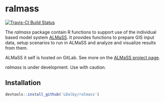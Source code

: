 # ralmass
[![Travis-CI Build Status](https://travis-ci.org/LDalby/ralmass.svg?branch=master)](https://travis-ci.org/LDalby/ralmass)

The *ralmass* package contain R functions to support use of the individual based model system [ALMaSS](http://almass.dk).
It provides functions to prepare GIS input data, setup scenarios to run in ALMaSS and analyze and visualize results from them. 

ALMaSS it self is hosted on GitLab. See more on the [ALMaSS project page](https://gitlab.com/ChrisTopping/ALMaSS_all).

*ralmass* is under development. Use with caution.


## Installation

```R
devtools::install_github('LDalby/ralmass')
```

